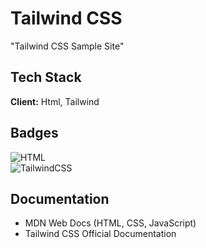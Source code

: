 
# Tailwind CSS

"Tailwind CSS Sample Site"




## Tech Stack

**Client:**  Html, Tailwind




## Badges

![HTML](https://img.shields.io/badge/HTML-5-blue)  
![TailwindCSS](https://img.shields.io/badge/TailwindCSS-3.4-blue) 





## Documentation

- MDN Web Docs (HTML, CSS, JavaScript)
- Tailwind CSS Official Documentation
